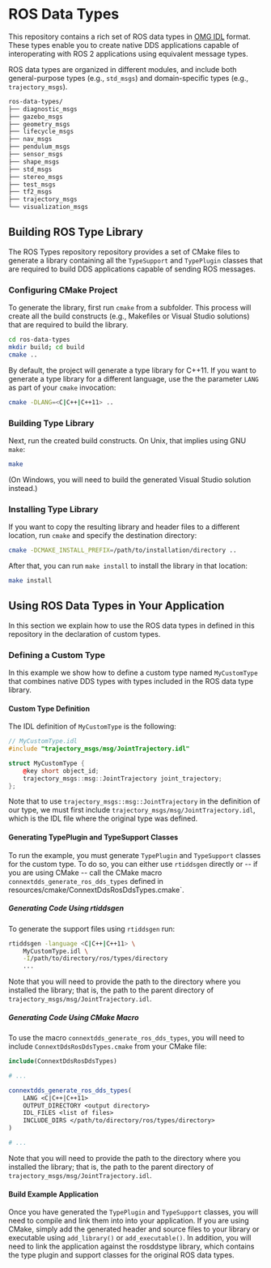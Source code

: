 # ROS Data Types

This repository contains a rich set of ROS data types in
[OMG IDL](https://www.omg.org/spec/IDL) format. These types enable you to
create native DDS applications capable of interoperating with ROS 2
applications using equivalent message types.

ROS data types are organized in different modules, and include both
general-purpose types (e.g., `std_msgs`) and domain-specific types (e.g.,
`trajectory_msgs`).

```bash
ros-data-types/
├── diagnostic_msgs
├── gazebo_msgs
├── geometry_msgs
├── lifecycle_msgs
├── nav_msgs
├── pendulum_msgs
├── sensor_msgs
├── shape_msgs
├── std_msgs
├── stereo_msgs
├── test_msgs
├── tf2_msgs
├── trajectory_msgs
└── visualization_msgs
```

## Building ROS Type Library

The ROS Types repository repository provides a set of CMake files to generate
a library containing all the `TypeSupport` and `TypePlugin` classes
that are required to build DDS applications capable of sending ROS messages.

### Configuring CMake Project

To generate the library, first run `cmake` from a subfolder. This process will
create all the build constructs (e.g., Makefiles or Visual Studio solutions)
that are required to build the library.

```bash
cd ros-data-types
mkdir build; cd build
cmake ..
```

By default, the project will generate a type library for C++11. If you want to
generate a type library for a different language, use the the parameter `LANG`
as part of your `cmake` invocation:

```bash
cmake -DLANG=<C|C++|C++11> ..
```

### Building Type Library

Next, run the created build constructs. On Unix, that implies using GNU `make`:

```bash
make
```

(On Windows, you will need to build the generated Visual Studio solution
instead.)

### Installing Type Library

If you want to copy the resulting library and header files to a different
location, run `cmake` and specify the destination directory:

```bash
cmake -DCMAKE_INSTALL_PREFIX=/path/to/installation/directory ..
```

After that, you can run `make install` to install the library in that location:

```bash
make install
```

## Using ROS Data Types in Your Application

In this section we explain how to use the ROS data types in defined in this
repository in the declaration of custom types.

### Defining a Custom Type

In this example we show how to define a custom type named `MyCustomType` that
combines native DDS types with types included in the ROS data type library.

#### Custom Type Definition

The IDL definition of `MyCustomType` is the following:

```cpp
// MyCustomType.idl
#include "trajectory_msgs/msg/JointTrajectory.idl"

struct MyCustomType {
    @key short object_id;
    trajectory_msgs::msg::JointTrajectory joint_trajectory;
};
```

Note that to use `trajectory_msgs::msg::JointTrajectory` in the definition of
our type, we must first include `trajectory_msgs/msg/JointTrajectory.idl`, which is the IDL file where the original type was defined.

#### Generating TypePlugin and TypeSupport Classes

To run the example, you must generate `TypePlugin` and `TypeSupport`
classes for the custom type. To do so, you can either use `rtiddsgen` directly
or -- if you are using CMake -- call the CMake macro 
`connextdds_generate_ros_dds_types` defined in
resources/cmake/ConnextDdsRosDdsTypes.cmake`.

##### Generating Code Using rtiddsgen

To generate the support files using `rtiddsgen` run:

```bash
rtiddsgen -language <C|C++|C++11> \
    MyCustomType.idl \
    -I/path/to/directory/ros/types/directory
    ...
```

Note that you will need to provide the path to the directory where you
installed the library; that is, the path to the parent directory of
`trajectory_msgs/msg/JointTrajectory.idl`.

##### Generating Code Using CMake Macro

To use the macro `connextdds_generate_ros_dds_types`, you will need to include
`ConnextDdsRosDdsTypes.cmake` from your CMake file:

```cmake
include(ConnextDdsRosDdsTypes)

# ...

connextdds_generate_ros_dds_types(
    LANG <C|C++|C++11>
    OUTPUT_DIRECTORY <output directory>
    IDL_FILES <list of files>
    INCLUDE_DIRS </path/to/directory/ros/types/directory>
)

# ...
```

Note that you will need to provide the path to the directory where you
installed the library; that is, the path to the parent directory of
`trajectory_msgs/msg/JointTrajectory.idl`.

#### Build Example Application

Once you have generated the `TypePlugin` and `TypeSupport` classes, you will
need to compile and link them into into your application. If you are using
CMake, simply add the generated header and source files to your library or
executable using `add_library()` or `add_executable()`. In addition, you will
need to link the application against the rosddstype library, which contains the
type plugin and support classes for the original ROS data types.
